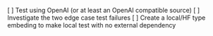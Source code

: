 [ ] Test using OpenAI (or at least an OpenAI compatible source)
[ ] Investigate the two edge case test failures
[ ] Create a local/HF type embeding to make local test with no external dependency
